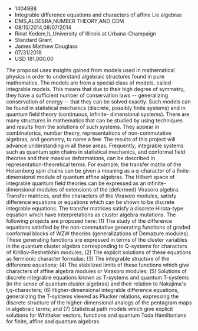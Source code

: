 
* 1404988
* Integrable difference equations and characters of affine Lie algebras
* DMS,ALGEBRA,NUMBER THEORY,AND COM
* 08/15/2014,08/07/2014
* Rinat Kedem,IL,University of Illinois at Urbana-Champaign
* Standard Grant
* James Matthew Douglass
* 07/31/2018
* USD 181,000.00

The proposal uses insights gained from models used in mathematical physics in
order to understand algebraic structures found in pure mathematics. The models
are from a special class of models, called integrable models. This means that
due to their high degree of symmetry, they have a sufficient number of
conservation laws -- generalizing conservation of energy -- that they can be
solved exactly. Such models can be found in statistical mechanics (discrete,
possibly finite systems) and in quantum field theory (continuous, infinite-
dimensional systems). There are many structures in mathematics that can be
studied by using techniques and results from the solutions of such systems. They
appear in combinatorics, number theory, representations of non-commutative
algebras, and geometry, to name a few. The results of this project will advance
understanding in all these areas. Frequently, integrable systems such as quantum
spin chains in statistical mechanics, and conformal field theories and their
massive deformations, can be described in representation-theoretical terms. For
example, the transfer matrix of the Heisenberg spin chains can be given a
meaning as a q-character of a finite-dimensional module of quantum affine
algebras. The Hilbert space of integrable quantum field theories can be
expressed as an infinite-dimensional modules of extensions of the (deformed)
Virasoro algebra. Transfer matrices, and the characters of the Virasoro modules,
satisfy difference equations or equations which can be shown to be discrete
integrable equations. The transfer matrices satisfy a discrete Hirota-type
equation which have interpretations as cluster algebra mutations. The following
projects are proposed here: (1) The study of the difference equations satisfied
by the non-commutative generating functions of graded conformal blocks of WZW
theories (generalizations of Demazure modules). These generating functions are
expressed in terms of the cluster variables in the quantum cluster algebra
corresponding to Q-systems for characters of Kirillov-Reshetikhin modules; (2)
The explicit solutions of these equations as fermionic character formulas; (3)
The integrable structure of the difference equations; (4) The stabilized limits
of these functions which give characters of affine algebra modules or Virasoro
modules; (5) Solutions of discrete integrable equations known as T-systems and
quantum T-systems (in the sense of quantum cluster algebras) and their relation
to Nakajima's t,q-characters; (6) Higher-dimensional integrable difference
equations, generalizing the T-systems viewed as Plucker relations, expressing
the discrete structure of the higher-dimensional analogs of the pentagram maps
in algebraic terms; and (7) Statistical path models which give explicit
solutions for Whittaker vectors, functions and quantum Toda Hamiltonians for
finite, affine and quantum algebras.
